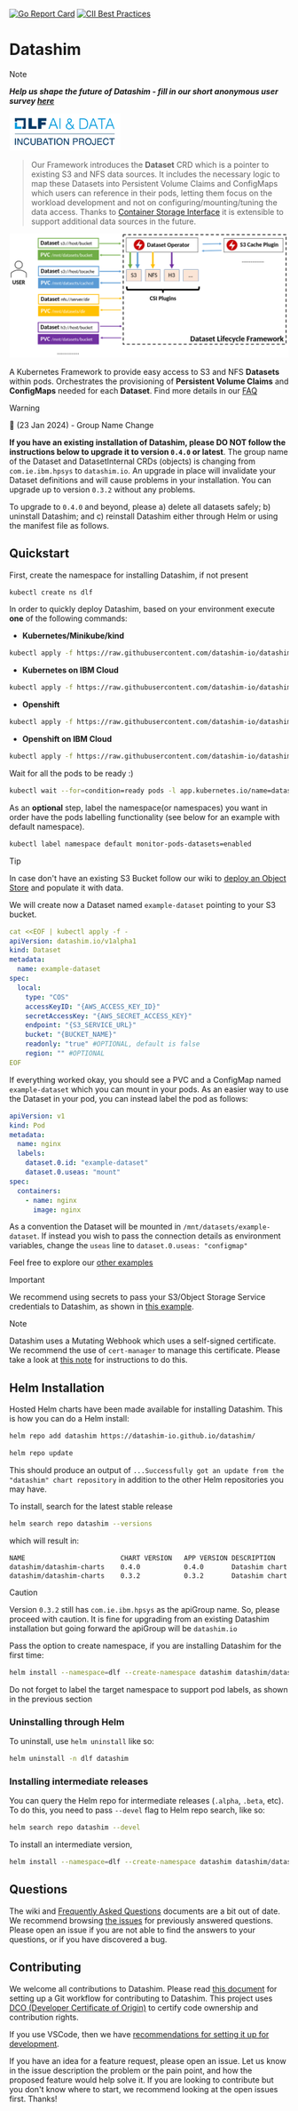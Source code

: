 [![Go Report Card](https://goreportcard.com/report/github.com/datashim-io/datashim)](https://goreportcard.com/report/github.com/datashim-io/datashim)
[![CII Best Practices](https://bestpractices.coreinfrastructure.org/projects/4821/badge)](https://bestpractices.coreinfrastructure.org/projects/4821)
# Datashim

> [!NOTE]  
> **_Help us shape the future of Datashim - fill in our short anonymous user survey [here](https://forms.gle/wMSkDGfeGzw5XyCM7)_** 

<img src="./docs/pictures/lfaidata-project-badge-incubation-color.png" alt="drawing" width="200"/>

>Our Framework introduces the **Dataset** CRD which is a pointer to existing S3 and NFS data sources. It includes the
>necessary logic to map these Datasets into Persistent Volume Claims and ConfigMaps which users can reference in their
>pods, letting them focus on the workload development and not on configuring/mounting/tuning the data access. Thanks to
>[Container Storage Interface](https://kubernetes-csi.github.io/docs/) it is extensible to support additional data sources in the future.

![DLF](./docs/pictures/dlf.png)

A Kubernetes Framework to provide easy access to S3 and NFS **Datasets** within pods. Orchestrates the provisioning of
**Persistent Volume Claims** and **ConfigMaps** needed for each **Dataset**. Find more details in our [FAQ](https://datashim-io.github.io/datashim/FAQ/)

> [!WARNING]
> 🚨 (23 Jan 2024) - Group Name Change
> 
> __If you have an existing installation of Datashim, please DO NOT follow the instructions below to upgrade it to version `0.4.0` or latest__. The group name of the Dataset and DatasetInternal CRDs (objects) is changing from `com.ie.ibm.hpsys` to `datashim.io`. An upgrade in place will invalidate your Dataset definitions and will cause problems in your installation. You can upgrade up to version `0.3.2` without any problems. 
>
>To upgrade to `0.4.0` and beyond, please a) delete all datasets safely; b) uninstall Datashim; and c) reinstall Datashim either through Helm or using the manifest file as follows.

## Quickstart

First, create the namespace for installing Datashim, if not present

```bash
kubectl create ns dlf
```

In order to quickly deploy Datashim, based on your environment execute **one** of the following commands:

- **Kubernetes/Minikube/kind**
```bash
kubectl apply -f https://raw.githubusercontent.com/datashim-io/datashim/master/release-tools/manifests/dlf.yaml
```
- **Kubernetes on IBM Cloud**
```bash
kubectl apply -f https://raw.githubusercontent.com/datashim-io/datashim/master/release-tools/manifests/dlf-ibm-k8s.yaml
```
- **Openshift**
```bash
kubectl apply -f https://raw.githubusercontent.com/datashim-io/datashim/master/release-tools/manifests/dlf-oc.yaml
```
- **Openshift on IBM Cloud**
```bash
kubectl apply -f https://raw.githubusercontent.com/datashim-io/datashim/master/release-tools/manifests/dlf-ibm-oc.yaml
```

Wait for all the pods to be ready :)
```bash
kubectl wait --for=condition=ready pods -l app.kubernetes.io/name=datashim -n dlf
```

As an **optional** step, label the namespace(or namespaces) you want in order have the pods labelling functionality (see below for an example with default namespace).
```bash
kubectl label namespace default monitor-pods-datasets=enabled
```

> [!TIP]
> In case don't have an existing S3 Bucket follow our wiki to [deploy an Object Store](https://github.com/datashim-io/datashim/wiki/Deployment-and-Usage-of-S3-Object-Stores)
and populate it with data.

We will create now a Dataset named `example-dataset` pointing to your S3 bucket.
```yaml
cat <<EOF | kubectl apply -f -
apiVersion: datashim.io/v1alpha1
kind: Dataset
metadata:
  name: example-dataset
spec:
  local:
    type: "COS"
    accessKeyID: "{AWS_ACCESS_KEY_ID}"
    secretAccessKey: "{AWS_SECRET_ACCESS_KEY}"
    endpoint: "{S3_SERVICE_URL}"
    bucket: "{BUCKET_NAME}"
    readonly: "true" #OPTIONAL, default is false  
    region: "" #OPTIONAL
EOF
```

If everything worked okay, you should see a PVC and a ConfigMap named `example-dataset` which you can mount in your pods.
As an easier way to use the Dataset in your pod, you can instead label the pod as follows:
```yaml
apiVersion: v1
kind: Pod
metadata:
  name: nginx
  labels:
    dataset.0.id: "example-dataset"
    dataset.0.useas: "mount"
spec:
  containers:
    - name: nginx
      image: nginx
```

As a convention the Dataset will be mounted in `/mnt/datasets/example-dataset`. If instead you wish to pass the connection
details as environment variables, change the `useas` line to `dataset.0.useas: "configmap"`

Feel free to explore our [other examples](./examples)

> [!IMPORTANT]
> We recommend using secrets to pass your S3/Object Storage Service credentials to Datashim, as shown in [this example](./examples/templates/example-dataset-s3-provision.yaml).

> [!NOTE]
> Datashim uses a Mutating Webhook which uses a self-signed certificate. We recommend the use of `cert-manager` to manage this certificate. Please take a look at [this note](docs/cert-manager.md) for instructions to do this. 

## Helm Installation

Hosted Helm charts have been made available for installing Datashim. This is how you can do a Helm install:

```bash
helm repo add datashim https://datashim-io.github.io/datashim/
```
```bash
helm repo update
```
This should produce an output of `...Successfully got an update from the "datashim" chart repository` in addition to the other Helm repositories you may have.

To install, search for the latest stable release

```bash
helm search repo datashim --versions
```
which will result in:
```
NAME                    	CHART VERSION	APP VERSION	DESCRIPTION
datashim/datashim-charts	0.4.0        	0.4.0      	Datashim chart
datashim/datashim-charts	0.3.2        	0.3.2      	Datashim chart
```

> [!CAUTION]
> Version `0.3.2` still has `com.ie.ibm.hpsys` as the apiGroup name. So, please proceed with caution. It is fine for upgrading from an existing Datashim installation but going forward the apiGroup will be `datashim.io` 


Pass the option to create namespace, if you are installing Datashim for the first time:
```bash
helm install --namespace=dlf --create-namespace datashim datashim/datashim-charts --version <version_string>
```
Do not forget to label the target namespace to support pod labels, as shown in the previous section

### Uninstalling through Helm

To uninstall, use `helm uninstall` like so:
```bash
helm uninstall -n dlf datashim
```

### Installing intermediate releases

You can query the Helm repo for intermediate releases (`.alpha`, `.beta`, etc). To do this, you need to pass `--devel` flag to Helm repo search, like so:

```bash
helm search repo datashim --devel
```

To install an intermediate version, 
```bash
helm install --namespace=dlf --create-namespace datashim datashim/datashim-charts --devel --version <version_name>
```

## Questions

The wiki and [Frequently Asked Questions](https://datashim-io.github.io/datashim/FAQ) documents are a bit out of date. We recommend browsing [the issues](https://github.com/datashim-io/datashim/issues?q=is%3Aissue+label%3Aquestion) for previously answered questions. Please open an issue if you are not able to find the answers to your questions, or if you have discovered a bug. 

## Contributing

We welcome all contributions to Datashim. Please read [this document](./docs/GitWorkflow.md) for setting up a Git workflow for contributing to Datashim. This project uses [DCO (Developer Certificate of Origin)](https://github.com/apps/dco) to certify code ownership and contribution rights. 

If you use VSCode, then we have [recommendations for setting it up for development](./docs/GolangVSCodeGit.md). 

If you have an idea for a feature request, please open an issue. Let us know in the issue description the problem or the pain point, and how the proposed feature would help solve it. If you are looking to contribute but you don't know where to start, we recommend looking at the open issues first. Thanks!

